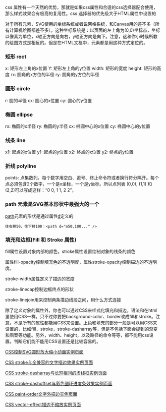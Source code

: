 css 属性有一个天然的优势，那就是如果css属性和合适的css选择器配合使用，那么样式效果会有极高的复用性。css 选择器的优先级大于HTML属性中设置的

对于所有元素，SVG使用的坐标系统或者说网格系统，和Canvas用的差不多（所有计算机绘图都差不多）。这种坐标系统是：以页面的左上角为(0,0)坐标点，坐标以像素为单位，x轴正方向是向右，y轴正方向是向下。注意，这和你小时候所教的绘图方式是相反的。但是在HTML文档中，元素都是用这种方式定位的。

### 矩形 rect
x: 矩形左上角的x位置
Y: 矩形左上角的y位置
width: 矩形的宽度
height: 矩形的高度
rx: 圆角的x方位的半径
ry: 圆角的y方位的半径

### 圆形 circle
r: 圆的半径
cx: 圆心的x位置
cy: 圆心的y位置

### 椭圆 ellipse
rx: 椭圆的x半径
ry: 椭圆的y半径
cx: 椭圆中心的x位置
cy: 椭圆中心的y位置

### 线条 line
x1: 起点的x位置
y1: 起点的y位置
x2: 终点的x位置
y2: 终点的y位置

### 折线 polyline
points: 点集数列。每个数字用空白、逗号、终止命令符或者换行符分隔开。每个点必须包含2个数字，一个是x坐标，一个是y坐标。所以点列表 (0,0), (1,1) 和(2,2)可以写成这样：“0 0, 1 1, 2 2”。


 ### path 元素是SVG基本形状中最强大的一个

 [path](https://developer.mozilla.org/zh-CN/docs/Web/SVG/Tutorial/Paths)元素的形状是通过属性[d](https://developer.mozilla.org/zh-CN/docs/Web/SVG/Attribute/d)定义的

 ```
 往右移50，往下移100：<path d="m50,100..." /> 
 ```

 ### 填充和边框(Fill 和 Stroke 属性)

 fill属性设置对象内部的颜色，stroke属性设置绘制对象的线条的颜色

 属性fill-opacity控制填充色的不透明度，属性stroke-opacity控制描边的不透明度。

 stroke-width属性定义了描边的宽度

 stroke-linecap控制边框终点的形状

stroke-linejoin用来控制两条描边线段之间，用什么方式连接

除了定义对象的属性外，你也可以通过CSS来样式化填充和描边。语法和在html里使用CSS一样，只不过你要把background-color、border改成fill和stroke。注意，不是所有的属性都能用CSS来设置。上色和填充的部分一般是可以用CSS来设置的，比如fill，stroke，stroke-dasharray等，但是不包括下面会提到的渐变和图案等功能。另外，width、height，以及路径的命令等等，都不能用css设置。判断它们能不能用CSS设置还是比较容易的。

[CSS控制SVG圆形放大缩小动画实例页面](https://demo.cssworld.cn/new/14/1-2.php)

[CSS stroke与全兼容的文字描边效果实例页面](https://demo.cssworld.cn/new/14/3-1.php)

[CSS stroke-dasharray与长短相间的虚线框实例页面](https://demo.cssworld.cn/new/14/3-2.php)

[CSS stroke-dashoffset与彩色圆环进度条效果实例页面](https://demo.cssworld.cn/new/14/3-4.php)

[CSS paint-order文字外描边实例页面](https://demo.cssworld.cn/new/14/5-1.php)

[CSS vector-effect描边不缩放实例页面](https://demo.cssworld.cn/new/14/5-2.php)